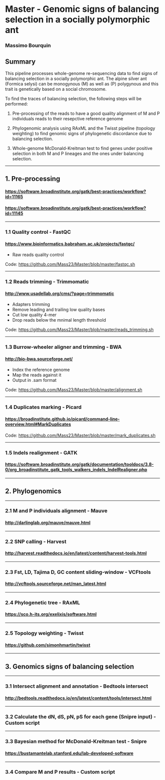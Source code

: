 # Master - Genomic signs of balancing selection in a socially polymorphic ant
### Massimo Bourquin
## Summary
This pipeline processes whole-genome re-sequencing data to find signs of balancing selection in a socially polymorphic ant. The alpine silver ant (Formica selysi) can be monogynous (M) as well as (P) polygynous and this trait is genetically based on a social chromosome. 

To find the traces of balancing selection, the following steps will be performed:

1. Pre-processing of the reads to have a good quality alignment of M and P individuals reads to their resepctive reference genome

2. Phylogenomic analysis using RAxML and the Twisst pipeline (topology weighting) to find genomic signs of phylogenetic discordance due to balancing selection.

3. Whole-genome McDonald-Kreitman test to find genes under positive selection in both M and P lineages and the ones under balancing selection.

________________________________________________________________________________________________________________________________
## 1. Pre-processing
#### https://software.broadinstitute.org/gatk/best-practices/workflow?id=11165
#### https://software.broadinstitute.org/gatk/best-practices/workflow?id=11145

*******************************************************
### 1.1 Quality control - FastQC
#### https://www.bioinformatics.babraham.ac.uk/projects/fastqc/

- Raw reads quality control

Code: https://github.com/Mass23/Master/blob/master/fastqc.sh

*******************************************************
###	1.2 Reads trimming - Trimmomatic
#### http://www.usadellab.org/cms/?page=trimmomatic

- Adapters trimming
- Remove leading and trailing low quality bases
- Cut low quality 4-mer
- Drop reads below the mnimal length threshold

Code: https://github.com/Mass23/Master/blob/master/reads_trimming.sh

*******************************************************
### 1.3 Burrow-wheeler aligner and trimming - BWA
#### http://bio-bwa.sourceforge.net/

- Index the reference genome
- Map the reads against it
- Output in .sam format

Code: https://github.com/Mass23/Master/blob/master/alignment.sh

*******************************************************
### 1.4 Duplicates marking - Picard
#### https://broadinstitute.github.io/picard/command-line-overview.html#MarkDuplicates

Code: https://github.com/Mass23/Master/blob/master/mark_duplicates.sh

*******************************************************
### 1.5 Indels realignment - GATK
#### https://software.broadinstitute.org/gatk/documentation/tooldocs/3.8-0/org_broadinstitute_gatk_tools_walkers_indels_IndelRealigner.php


________________________________________________________________________________________________________________________________
## 2. Phylogenomics

*******************************************************
### 2.1 M and P individuals alignment - Mauve
#### http://darlinglab.org/mauve/mauve.html

*******************************************************
### 2.2 SNP calling - Harvest
#### http://harvest.readthedocs.io/en/latest/content/harvest-tools.html
*******************************************************

### 2.3 Fst, LD, Tajima D, GC content sliding-window - VCFtools
#### http://vcftools.sourceforge.net/man_latest.html
*******************************************************

### 2.4 Phylogenetic tree - RAxML
#### https://sco.h-its.org/exelixis/software.html
*******************************************************

### 2.5 Topology weighting - Twisst
#### https://github.com/simonhmartin/twisst

________________________________________________________________________________________________________________________________
## 3. Genomics signs of balancing selection
*******************************************************

### 3.1 Intersect alignment and annotation - Bedtools intersect
#### http://bedtools.readthedocs.io/en/latest/content/tools/intersect.html
*******************************************************

### 3.2 Calculate the dN, dS, pN, pS for each gene (Snipre input) - Custom script
*******************************************************

### 3.3 Bayesian method for McDonald-Kreitman test - Snipre
#### https://bustamantelab.stanford.edu/lab-developed-software
*******************************************************

### 3.4 Compare M and P results - Custom script
